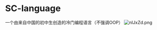 # SC-language
一个由来自中国的初中生创造的冷门编程语言（不强调OOP）
![nIJxZd.png](https://s2.ax1x.com/2019/09/17/nIJxZd.png)
